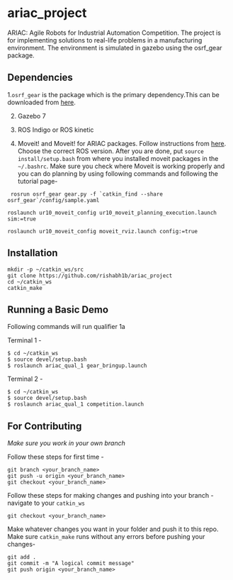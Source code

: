 # ariac_project
ARIAC: Agile Robots for Industrial Automation Competition. The project is for implementing solutions to real-life problems in a manufacturing environment. The environment is simulated in gazebo using the osrf_gear package.

## Dependencies
1.```osrf_gear``` is the package which is the primary dependency.This can be downloaded from [here](http://wiki.ros.org/ariac/Tutorials/SystemSetup). 

2. Gazebo 7

3. ROS Indigo or ROS kinetic

4. Moveit! and Moveit! for ARIAC packages. Follow instructions from [here](http://wiki.ros.org/ariac/Tutorials/MoveItInterface). Choose the correct ROS version. After you are done, put ```source install/setup.bash``` from where you installed moveit packages in the ```~/.bashrc```. Make sure you check where Moveit is working properly and you can do planning by using following commands and following the tutorial page-
```
 rosrun osrf_gear gear.py -f `catkin_find --share osrf_gear`/config/sample.yaml
 ```
 ```
 roslaunch ur10_moveit_config ur10_moveit_planning_execution.launch sim:=true
 ```
 ```
 roslaunch ur10_moveit_config moveit_rviz.launch config:=true
 ```


## Installation
```
mkdir -p ~/catkin_ws/src
git clone https://github.com/rishabh1b/ariac_project
cd ~/catkin_ws
catkin_make
```

## Running a Basic Demo
Following commands will run qualifier 1a

Terminal 1 - 
```
$ cd ~/catkin_ws
$ source devel/setup.bash
$ roslaunch ariac_qual_1 gear_bringup.launch
```
Terminal 2 - 
```
$ cd ~/catkin_ws
$ source devel/setup.bash
$ roslaunch ariac_qual_1 competition.launch
```

## For Contributing
_Make sure you work in your own branch_

Follow these steps for first time -
```
git branch <your_branch_name>
git push -u origin <your_branch_name>
git checkout <your_branch_name>
```
Follow these steps for making changes and pushing into your branch - 
navigate to your ```catkin_ws```
```
git checkout <your_branch_name>
```
Make whatever changes you want in your folder and push it to this repo. Make sure ```catkin_make``` runs without any errors before pushing your changes-

```
git add .
git commit -m "A logical commit message"
git push origin <your_branch_name>

```
